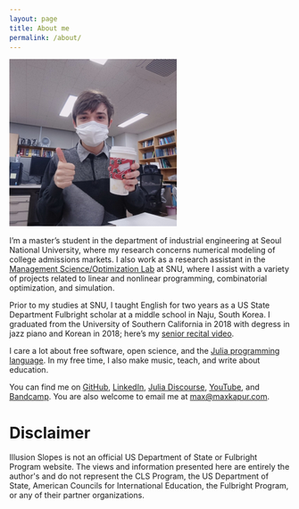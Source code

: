 ```yaml
---
layout: page
title: About me
permalink: /about/
---
```


![Picture of Max drinking a wintry Starbucks beverage](/assets/wintermug.jpg)

I’m a master’s student in the department of industrial engineering at Seoul National University, where my research concerns numerical modeling of college admissions markets. I also work as a research assistant in the [Management Science/Optimization Lab](https://polytope.snu.ac.kr/) at SNU, where I assist with a variety of projects related to linear and nonlinear programming, combinatorial optimization, and simulation.

Prior to my studies at SNU, I taught English for two years as a US State Department Fulbright scholar at a middle school in Naju, South Korea. I graduated from the University of Southern California in 2018 with degress in jazz piano and Korean in 2018; here’s my [senior recital video](https://www.youtube.com/playlist?list=PL06yMQdXWrp9VsynaPe2mg2gjHfr45VZO).

I care a lot about free software, open science, and the [Julia programming language](https://julialang.org/). In my free time, I also make music, teach, and write about education.

You can find me on [GitHub](https://github.com/maxkapur), [LinkedIn](https://www.linkedin.com/in/maxkapur/), [Julia Discourse](https://discourse.julialang.org/u/maxkapur/), [YouTube](https://www.youtube.com/channel/UCRfryFgD6JkqJiTA_MTkHXw), and [Bandcamp](http://max-kapur.bandcamp.com/). You are also welcome to email me at [max@maxkapur.com](mailto:max@maxkapur.com).

# Disclaimer

Illusion Slopes is not an official US Department of State or Fulbright Program website. The views and information presented here are entirely the author's and do not represent the CLS Program, the US Department of State, American Councils for International Education, the Fulbright Program, or any of their partner organizations.
